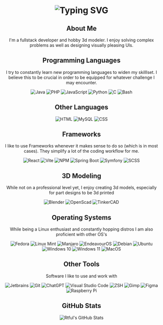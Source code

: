 <html>
<div align="center">
    <h1>
        <img src="https://readme-typing-svg.herokuapp.com?font=Jetbrains+mono&size=40&duration=3000&color=33FF33&center=true&vCenter=true&width=435&lines=Hey..+I'm+Rtful;This+is..;..my+Github..;" alt="Typing SVG"/>
    </h1>
</div>
<div align="center">
    <h2>About Me</h2>
    <p>I'm a fullstack developer and hobby 3d modeler. I enjoy solving complex problems as well as designing visually pleasing UIs.</p>
</div>
<div align="center">
    <h2>Programming Languages</h2>
    <p>I try to constantly learn new programming languages to widen my skilllset. I believe this to be crucial in order to be equipped for whatever challenge I may encounter.</p>
    <img src="https://img.shields.io/badge/Java-007396?style=for-the-badge&logo=java_sdk&logoColor=white" alt="Java" />
    <img src="https://img.shields.io/badge/PHP-4f5c93?style=for-the-badge&logo=php&logoColor=white" alt="PHP" />
    <img src="https://img.shields.io/badge/javascript-f7df1e?style=for-the-badge&logo=javascript&logoColor=black" alt="JavaScript" />
    <img src="https://img.shields.io/badge/python-366d9c?style=for-the-badge&logo=python&logoColor=ffcd3f" alt="Python" />          
    <img src="https://img.shields.io/badge/-ffffff?style=for-the-badge&logo=c" alt="C" />             
    <img src="https://img.shields.io/badge/Bash-4EAA25?style=for-the-badge&logo=gnubash&logoColor=white" alt="Bash" />         
</div>
<div align="center">
    <h2>Other Languages</h2>
    <img src="https://img.shields.io/badge/html-white?style=for-the-badge&logo=html5&logoColor=e44d26" alt="HTML" />  
    <img src="https://img.shields.io/badge/MySQL-4479A1?style=for-the-badge&logo=mysql&logoColor=white" alt="MySQL" />  
    <img src="https://img.shields.io/badge/CSS-3695d1?style=for-the-badge&logo=css3" alt="CSS" />  
</div>
<div align="center">
    <h2>Frameworks</h2>
    <p>I like to use Frameworks whenever it makes sense to do so (which is in most cases). They simplify a lot of the coding workflow for me.</p>
    <img src="https://img.shields.io/badge/react-white?style=for-the-badge&logo=react&logoColor=0dcefb" alt="React" />
    <img src="https://img.shields.io/badge/vite-646CFF?style=for-the-badge&logo=vite&logoColor=white" alt="Vite" />
    <img src="https://img.shields.io/badge/NPM-cb3837?style=for-the-badge&logo=npm&logoColor=white" alt="NPM" />       
    <img src="https://img.shields.io/badge/Spring%20Boot-6aac3d?style=for-the-badge&logo=springboot&logoColor=white" alt="Spring Boot" />    
    <img src="https://img.shields.io/badge/Symfony-000000?style=for-the-badge&logo=symfony&logoColor=white" alt="Symfony" />     
    <img src="https://img.shields.io/badge/SCSS-b86894?style=for-the-badge&logo=sass" alt="SCSS" />  
</div>
<div align="center">
    <h2>3D Modeling</h2>
    <p>While not on a professional level yet, I enjoy creating 3d models, especially for part designs to be 3d printed</p>
    <img src="https://img.shields.io/badge/Blender-000000?style=for-the-badge&logo=blender&logoColor=white" alt="Blender" />   
    <img src="https://img.shields.io/badge/openscad-white?style=for-the-badge&logo=openscad&logoColor=f6ce2e" alt="OpenScad" />
    <img src="https://img.shields.io/badge/Tinkercad-1477d1?style=for-the-badge&logo=tinkercad&logoColor=white" alt="TinkerCAD" />    
<!--     <img src="https://img.shields.io/badge/FreeCAD-729FCF?style=for-the-badge&logo=freecad&logoColor=white" alt="FreeCAD" /> -->
</div>
<div align="center">
    <h2>Operating Systems</h2>
    <p>While being a Linux enthusiast and constantly hopping distros I am also proficient with other OS's</p>
    <img src="https://img.shields.io/badge/Fedora-51A2DA?style=for-the-badge&logo=fedora&logoColor=white" alt="Fedora" />
    <img src="https://img.shields.io/badge/Linux Mint-87CF3E?style=for-the-badge&logo=linuxmint&logoColor=white" alt="Linux Mint" />
    <img src="https://img.shields.io/badge/Manjaro-35BF5C?style=for-the-badge&logo=manjaro&logoColor=white" alt="Manjaro" />
    <img src="https://img.shields.io/badge/endeavourOS-7F7FFF?style=for-the-badge&logo=endeavourOS&logoColor=white" alt="EndeavourOS" />
    <img src="https://img.shields.io/badge/Debian-A81D33?style=for-the-badge&logo=debian&logoColor=white" alt="Debian" />
    <img src="https://img.shields.io/badge/Ubuntu-E95420?style=for-the-badge&logo=ubuntu&logoColor=white" alt="Ubuntu" />
    <img src="https://img.shields.io/badge/Windows 10-0078D4?style=for-the-badge&logo=windows10&logoColor=white" alt="Windows 10" />
    <img src="https://img.shields.io/badge/Windows 11-0078D4?style=for-the-badge&logo=windows11&logoColor=white" alt="Windows 11" />
    <img src="https://img.shields.io/badge/MacOS-000000?style=for-the-badge&logo=apple&logoColor=white" alt="MacOS" />
</div>
<div align="center">
    <h2>Other Tools</h2>
    <p>Software I like to use and work with</p>
    <img src="https://img.shields.io/badge/Jetbrains-000000?style=for-the-badge&logo=jetbrains&logoColor=white" alt="Jetbrains" />
    <img src="https://img.shields.io/badge/Git-F05032?style=for-the-badge&logo=git&logoColor=white" alt="Git" />
    <img src="https://img.shields.io/badge/ChatGPT-000000?style=for-the-badge&logo=openai&logoColor=white" alt="ChatGPT" />
    <img src="https://img.shields.io/badge/VS%20Code-007ACC?style=for-the-badge&logo=visualstudiocode&logoColor=white" alt="Visual Studio Code" />
    <img src="https://img.shields.io/badge/ZSH-F15A24?style=for-the-badge&logo=zsh&logoColor=white" alt="ZSH" />
    <img src="https://img.shields.io/badge/Gimp-000000?style=for-the-badge&logo=gimp" alt="Gimp" />
    <img src="https://img.shields.io/badge/Figma-F24E1E?style=for-the-badge&logo=figma&logoColor=white" alt="Figma" />
    <img src="https://img.shields.io/badge/Raspberry%20Pi-A22846?style=for-the-badge&logo=raspberrypi&logoColor=white" alt="Raspberry Pi" />
</div>
<div align="center">
    <h2>GitHub Stats</h2>
    <img src="https://github-profile-summary-cards.vercel.app/api/cards/profile-details?username=Rtful&theme=github_dark" alt="Rtful's GitHub Stats"/>
</div>
</html>
